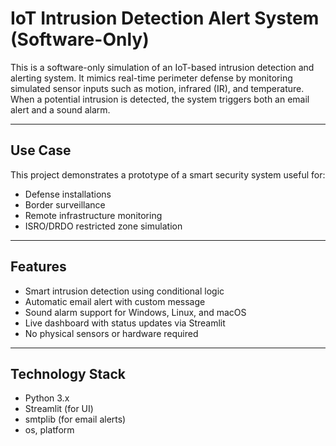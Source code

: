 # IoT Intrusion Detection Alert System (Software-Only)

This is a software-only simulation of an IoT-based intrusion detection and alerting system. It mimics real-time perimeter defense by monitoring simulated sensor inputs such as motion, infrared (IR), and temperature. When a potential intrusion is detected, the system triggers both an email alert and a sound alarm.

---

## Use Case

This project demonstrates a prototype of a smart security system useful for:
- Defense installations
- Border surveillance
- Remote infrastructure monitoring
- ISRO/DRDO restricted zone simulation

---

## Features

- Smart intrusion detection using conditional logic
- Automatic email alert with custom message
- Sound alarm support for Windows, Linux, and macOS
- Live dashboard with status updates via Streamlit
- No physical sensors or hardware required

---

## Technology Stack

- Python 3.x
- Streamlit (for UI)
- smtplib (for email alerts)
- os, platform

